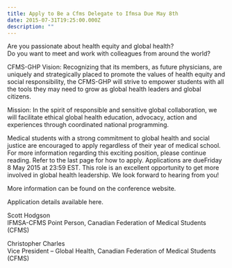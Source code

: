 ```yaml
---
title: Apply to Be a Cfms Delegate to Ifmsa Due May 8th
date: 2015-07-31T19:25:00.000Z
description: ""
---
```

Are you passionate about health equity and global health?  
Do you want to meet and work with colleagues from around the world?  

CFMS-GHP Vision: Recognizing that its members, as future physicians, are uniquely and strategically placed to promote the values of health equity and social responsibility, the CFMS-GHP will strive to empower students with all the tools they may need to grow as global health leaders and global citizens.  

Mission: In the spirit of responsible and sensitive global collaboration, we will facilitate ethical global health education, advocacy, action and experiences through coordinated national programming.  

Medical students with a strong commitment to global health and social justice are encouraged to apply regardless of their year of medical school. For more information regarding this exciting position, please continue reading. Refer to the last page for how to apply. Applications are dueFriday 8 May 2015 at 23:59 EST. This role is an excellent opportunity to get more involved in global health leadership.  We look forward to hearing from you!  

More information can be found on the conference website.  

Application details available here.  

Scott Hodgson  
IFMSA-CFMS Point Person, Canadian Federation of Medical Students (CFMS)  

Christopher Charles  
Vice President &ndash; Global Health, Canadian Federation of Medical Students (CFMS)